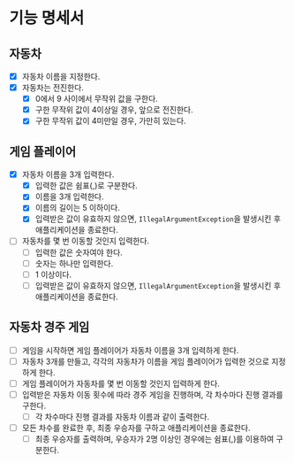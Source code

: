 # 기능 명세서

## 자동차

- [X] 자동차 이름을 지정한다.
- [X] 자동차는 전진한다.
    - [X] 0에서 9 사이에서 무작위 값을 구한다.
    - [X] 구한 무작위 값이 4이상일 경우, 앞으로 전진한다.
    - [X] 구한 무작위 값이 4미만일 경우, 가만히 있는다.

## 게임 플레이어

- [X] 자동차 이름을 3개 입력한다.
    - [X] 입력한 값은 쉼표(,)로 구분한다.
    - [X] 이름을 3개 입력한다.
    - [X] 이름의 길이는 5 이하이다.
    - [X] 입력받은 값이 유효하지 않으면, `IllegalArgumentException`을 발생시킨 후 애플리케이션을 종료한다.
- [ ] 자동차를 몇 번 이동할 것인지 입력한다.
    - [ ] 입력한 값은 숫자여야 한다.
    - [ ] 숫자는 하나만 입력한다.
    - [ ] 1 이상이다.
    - [ ] 입력받은 값이 유효하지 않으면, `IllegalArgumentException`을 발생시킨 후 애플리케이션을 종료한다.

## 자동차 경주 게임

- [ ] 게임을 시작하면 게임 플레이어가 자동차 이름을 3개 입력하게 한다.
- [ ] 자동차 3개를 만들고, 각각의 자동차가 이름을 게임 플레이어가 입력한 것으로 지정하게 한다.
- [ ] 게임 플레이어가 자동차를 몇 번 이동할 것인지 입력하게 한다.
- [ ] 입력받은 자동차 이동 횟수에 따라 경주 게임을 진행하며, 각 차수마다 진행 결과를 구한다.
    - [ ] 각 차수마다 진행 결과를 자동차 이름과 같이 출력한다.
- [ ] 모든 차수를 완료한 후, 최종 우승자를 구하고 애플리케이션을 종료한다.
    - [ ] 최종 우승자를 출력하며, 우승자가 2명 이상인 경우에는 쉼표(,)를 이용하여 구분한다.